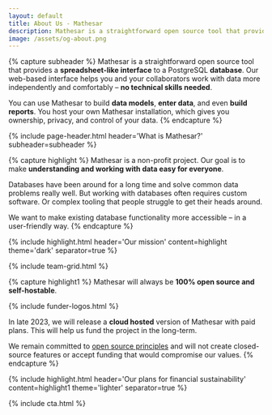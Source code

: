 ```yaml
---
layout: default
title: About Us - Mathesar
description: Mathesar is a straightforward open source tool that provides a spreadsheet-like interface to a PostgreSQL database. Our web-based interface helps you and your collaborators work with data more independently and comfortably – no technical skills needed.
image: /assets/og-about.png
---
```


{% capture subheader %}
Mathesar is a straightforward open source tool that provides a **spreadsheet-like interface** to a PostgreSQL **database**. Our web-based interface helps you and your collaborators work with data more independently and comfortably – **no technical skills needed**.

You can use Mathesar to build **data models**, **enter data**, and even **build reports**. You host your own Mathesar installation, which gives you ownership, privacy, and control of your data.
{% endcapture %}

{% include page-header.html
header='What is Mathesar?'
subheader=subheader
%}

{% capture highlight %}
Mathesar is a non-profit project. Our goal is to make **understanding and working with data easy for everyone**.

Databases have been around for a long time and solve common data problems really well. But working with databases often requires custom software. Or complex tooling that people struggle to get their heads around.

We want to make existing database functionality more accessible – in a user-friendly way.
{% endcapture %}

{% include highlight.html header='Our mission' content=highlight theme='dark' separator=true %}

{% include team-grid.html %}

{% capture highlight1 %}
Mathesar will always be **100% open source and self-hostable**.

{% include funder-logos.html %}

In late 2023, we will release a **cloud hosted** version of Mathesar with paid plans. This will help us fund the project in the long-term.

We remain committed to [open source principles](https://opensource.org/osd) and will not create closed-source features or accept funding that would compromise our values.
{% endcapture %}

{% include highlight.html header='Our plans for financial sustainability' content=highlight1 theme='lighter' separator=true %}

{% include cta.html %}
